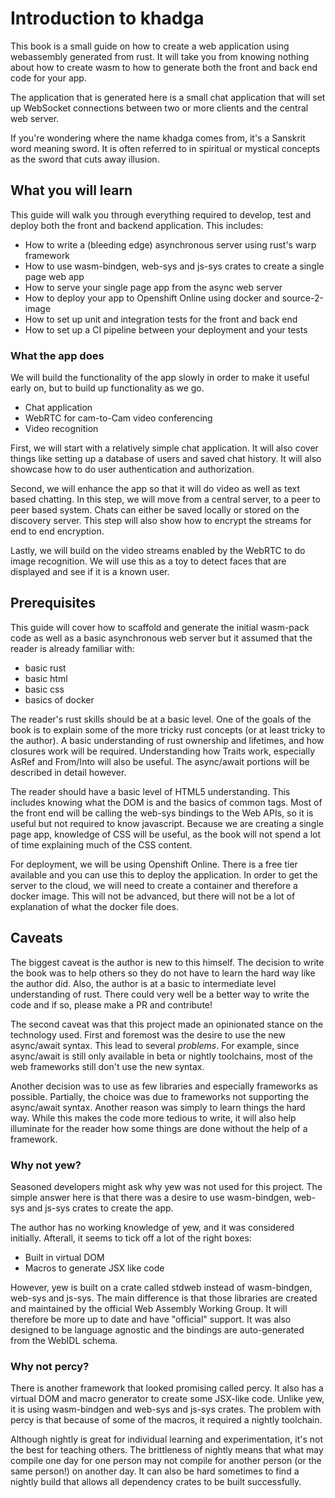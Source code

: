 # Introduction to khadga

This book is a small guide on how to create a web application using webassembly generated from rust.  It will take you
from knowing nothing about how to create wasm to how to generate both the front and back end code for your app.

The application that is generated here is a small chat application that will set up WebSocket connections between two
or more clients and the central web server.

If you're wondering where the name khadga comes from, it's a Sanskrit word meaning sword.  It is often referred to in
spiritual or mystical concepts as the sword that cuts away illusion.

## What you will learn

This guide will walk you through everything required to develop, test and deploy both the front and backend application.
This includes:

- How to write a (bleeding edge) asynchronous server using rust's warp framework
- How to use wasm-bindgen, web-sys and js-sys crates to create a single page web app
- How to serve your single page app from the async web server
- How to deploy your app to Openshift Online using docker and source-2-image
- How to set up unit and integration tests for the front and back end
- How to set up a CI pipeline between your deployment and your tests
  
### What the app does

We will build the functionality of the app slowly in order to make it useful early on, but to build up functionality as
we go.

- Chat application
- WebRTC for cam-to-Cam video conferencing
- Video recognition

First, we will start with a relatively simple chat application.  It will also cover things like setting up a database of
users and saved chat history.  It will also showcase how to do user authentication and authorization.

Second, we will enhance the app so that it will do video as well as text based chatting.  In this step, we will move from
a central server, to a peer to peer based system.  Chats can either be saved locally or stored on the discovery server.
This step will also show how to encrypt the streams for end to end encryption.

Lastly, we will build on the video streams enabled by the WebRTC to do image recognition.  We will use this as a toy to 
detect faces that are displayed and see if it is a known user.

## Prerequisites

This guide will cover how to scaffold and generate the initial wasm-pack code as well as a basic asynchronous web server
but it assumed that the reader is already familiar with:

- basic rust
- basic html
- basic css
- basics of docker

The reader's rust skills should be at a basic level.  One of the goals of the book is to explain some of the more tricky
rust concepts (or at least tricky to the author).  A basic understanding of rust ownership and lifetimes, and how
closures work will be required.  Understanding how Traits work, especially AsRef and From/Into will also be useful. The
async/await portions will be described in detail however.

The reader should have a basic level of HTML5 understanding.  This includes knowing what the DOM is and the basics of
common tags.  Most of the front end will be calling the web-sys bindings to the Web APIs, so it is useful but not
required to know javascript.  Because we are creating a single page app, knowledge of CSS will be useful, as the book
will not spend a lot of time explaining much of the CSS content.

For deployment, we will be using Openshift Online.  There is a free tier available and you can use this to deploy the
application.  In order to get the server to the cloud, we will need to create a container and therefore a docker image.
This will not be advanced, but there will not be a lot of explanation of what the docker file does.

## Caveats

The biggest caveat is the author is new to this himself.  The decision to write the book was to help others so they do
not have to learn the hard way like the author did.  Also, the author is at a basic to intermediate level understanding
of rust.  There could very well be a better way to write the code and if so, please make a PR and contribute!

The second caveat was that this project made an opinionated stance on the technology used.  First and foremost was the
desire to use the new async/await syntax.  This lead to several _problems_.  For example, since async/await is still
only available in beta or nightly toolchains, most of the web frameworks still don't use the new syntax.

Another decision was to use as few libraries and especially frameworks as possible.  Partially, the choice was due to
frameworks not supporting the async/await syntax.  Another reason was simply to learn things the hard way.  While this
makes the code more tedious to write, it will also help illuminate for the reader how some things are done without the
help of a framework.

### Why not yew?

Seasoned developers might ask why yew was not used for this project.  The simple answer here is that there was a desire
to use wasm-bindgen, web-sys and js-sys crates to create the app.

The author has no working knowledge of yew, and it was considered initially.  Afterall, it seems to tick off a lot of
the right boxes:

- Built in virtual DOM
- Macros to generate JSX like code

However, yew is built on a crate called stdweb instead of wasm-bindgen, web-sys and js-sys.  The main difference is that
those libraries are created and maintained by the official Web Assembly Working Group.  It will therefore be more up to
date and have "official" support.  It was also designed to be language agnostic and the bindings are auto-generated from
the WebIDL schema.

### Why not percy?

There is another framework that looked promising called percy.  It also has a virtual DOM and macro generator to create
some JSX-like code. Unlike yew, it is using wasm-bindgen and web-sys and js-sys crates. The problem with percy is that
because of some of the macros, it required a nightly toolchain.

Although nightly is great for individual learning and experimentation, it's not the best for teaching others.  The
brittleness of nightly means that what may compile one day for one person may not compile for another person (or the 
same person!) on another day.  It can also be hard sometimes to find a nightly build that allows all dependency crates
to be built successfully.

